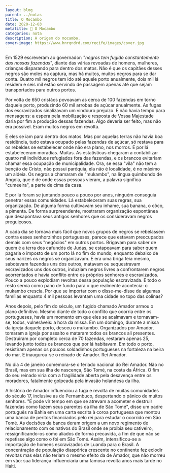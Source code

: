 ```yaml
---
layout: blog
parent: ../notas
title: O Mocambo
date: 2020-12-03
metatitle: 📓 O Mocambo
categories: nota
description: A origem do mocambo.
cover-image: https://www.hnrqndrd.com/recife/images/cover.jpg
---
```


Em 1529 escreveram ao governador: "*negros tem fugido constantemente das nossas fazendas*", diante das várias revoadas de homens, mulheres, crianças disparando para dentro dos matos. Não é que os capitães desses negros são moles na captura, mas há muitos, muitos negros para se dar conta. Quatro mil negros tem ido até aquele porto anualmente, dois mil lá residem e seis mil estão servindo de passagem apenas até que sejam transportados para outros portos.

Por volta de 650 cristãos povoavam as cerca de 100 fazendas em torno daquele porto, produzindo 60 mil arrobas de açúcar anualmente. As fugas dos escravizados sinalizavam um vindouro prejuízo. E não havia tempo para mensagens: a espera pela mobilização e resposta de Vossa Majestade daria por fim a produção dessas fazendas. Algo deveria ser feito, mas não era possível. Eram muitos negros em revolta.

E eles se iam para dentro dos matos. Mas por aquelas terras não havia boa residência, tudo estava ocupado pelas fazendas de açúcar, só restava para os rebeldes se estabelecer onde não era plano, nos morros. E por lá estabeleceram moradias. Muitas. As estatísticas chegaram a contabilizar quatro mil indivíduos refugiados fora das fazendas, e os brancos evitariam chamar essa ocupação de municipalidade. Ora, se essa "vila" não tem a benção de Cristo, não possui paróquia, ela não é localidade, é no máximo um aldeia. Os negros a chamaram de "mukambo", na língua quimbundo de Angola, que é de onde essas pessoas vieram, a palavra significa "cumeeira", a parte de cima da casa.

E por lá foram se juntando pouco a pouco por anos, ninguém conseguia penetrar essas comunidades. Lá estabeleceram suas regras, sua organização. De alguma forma cultivavam seu inhame, sua banana, o côco, a pimenta. De forma surpreendente, mostraram organização espontânea que desapontava seus antigos senhores que os consideravam negros preguiçosos.

A cada dia se tornava mais fácil que novos grupos de negros se rebelassem contra esses senhorzinhos portugueses, parece que estavam preocupados demais com seus "negócios" em outros portos. Brigavam para saber de quem é a terra dos cafundós de Judas, se estapeavam para saber quem pagaria o imposto de um porto lá no fim do mundo, enquanto debaixo de seus narizes os negros se organizavam. E era uma briga feia mesmo, sabotavam fazendas uns dos outros, matavam ou sequestravam escravizados uns dos outros, induziam negros livres a confrontarem negros acorrentados e havia conflito entre os próprios senhores e escravizados. Pouco a pouco explodiam revoltas dessa população escravizada. E todo o resto servia como pano de fundo para o que realmente acontecia: o mukambo crescia. Por que se importar com o disse-me-disse de algumas famílias enquanto 4 mil pessoas levantam uma cidade no topo das colinas?

Anos depois, pelo fim do século, um fugido chamado Amador armou o plano definitivo. Mesmo diante de todo o conflito que ocorria entre os portugueses, havia um momento em que eles se acalmavam e tornavam-se, todos, vulneráveis: a hora da missa. Em um domingo, durante a missa da igreja daquele porto, desceu o mukambo. Organizados por Amador, tomaram a igreja por assalto e mataram todos os brancos ali presentes. Destruiram por completo cerca de 70 fazendas, restaram apenas 25, levando junto todos os brancos que por lá habitavam. Em todo o porto, resistiram apenas os poucos soldadinhos portugueses na fortaleza na beira do mar. E inaugurou-se o reinado de Amador. Rei Amador.

No dia 4 de janeiro comemora-se o feriado nacional do Rei Amador. Não no Brasil, mas em sua ilha de nascença, São Tomé, na costa da África. O fim do seu reinado viria com a fragilidade aberta pela desavença entre os moradores, fatalmente golpeada pela invasão holandesa da ilha.

A história de Amador influenciou a fuga e revolta de muitas comunidades do século 17, inclusive as de Pernambuco, despertando o pânico de muitos senhores. "E pode vir tempo em que se atrevam a acometer e destruir fazendas como fazem seus parentes da ilha de São Tomé", disse um padre português na Bahia em uma carta escrita à coroa portuguesa que montou uma banca de peritos financiados pelo rei para estudar o ocorrido em São Tomé. As decisões da banca deram origem a um novo regimento de relacionamento com os nativos do Brasil onde se proibia seu cativeiro, ressignificando-os como aliados de forma precavida, a fim de que não se repetisse algo como o foi em São Tomé. Assim, intensificou-se a importação de homens escravizados de Luanda para o Brasil. A concentração de população diaspórica crescente no continente fez eclodir revoltas mas elas não teriam o mesmo efeito da de Amador, que não morreu em vão: sua liderança influenciaria uma famosa revolta anos mais tarde no Haiti.